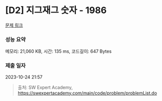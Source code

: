 # [D2] 지그재그 숫자 - 1986 

[문제 링크](https://swexpertacademy.com/main/code/problem/problemDetail.do?contestProbId=AV5PxmBqAe8DFAUq) 

### 성능 요약

메모리: 21,060 KB, 시간: 135 ms, 코드길이: 647 Bytes

### 제출 일자

2023-10-24 21:57



> 출처: SW Expert Academy, https://swexpertacademy.com/main/code/problem/problemList.do